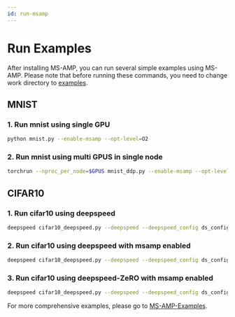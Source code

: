 ```yaml
---
id: run-msamp
---
```


# Run Examples

After installing MS-AMP, you can run several simple examples using MS-AMP. Please note that before running these commands, you need to change work directory to [examples](https://github.com/Azure/MS-AMP/tree/main/examples).

## MNIST

### 1. Run mnist using single GPU

```bash
python mnist.py --enable-msamp --opt-level=O2
```

### 2. Run mnist using multi GPUS in single node

```bash
torchrun --nproc_per_node=$GPUS mnist_ddp.py --enable-msamp --opt-level=O2
```

## CIFAR10

### 1. Run cifar10 using deepspeed

```bash
deepspeed cifar10_deepspeed.py --deepspeed --deepspeed_config ds_config.json
```

### 2. Run cifar10 using deepspeed with msamp enabled

```bash
deepspeed cifar10_deepspeed.py --deepspeed --deepspeed_config ds_config_msamp.json
```

### 3. Run cifar10 using deepspeed-ZeRO with msamp enabled

```bash
deepspeed cifar10_deepspeed.py --deepspeed --deepspeed_config ds_config_zero_msamp.json
```

For more comprehensive examples, please go to [MS-AMP-Examples](https://github.com/Azure/MS-AMP-Examples).
